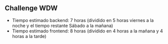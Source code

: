 ## Challenge WDW

- Tiempo estimado backend: 7 horas (dividido en 5 horas viernes a la noche y el tiempo restante Sábado a la mañana)
- Tiempo estimado frontend: 8 horas (dividido en 4 horas a la mañana y 4 horas a la tarde)